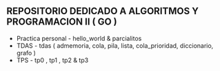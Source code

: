 ## REPOSITORIO DEDICADO A ALGORITMOS Y PROGRAMACION II ( GO )
* Practica personal - hello_world & parcialitos
* TDAS - tdas ( admemoria, cola, pila, lista, cola_prioridad, diccionario, grafo )
* TPS - tp0 , tp1 , tp2 & tp3

